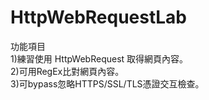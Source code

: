 # HttpWebRequestLab
功能項目<br/>
1)練習使用 HttpWebRequest 取得網頁內容。<br/>
2)可用RegEx比對網頁內容。<br/>
3)可bypass忽略HTTPS/SSL/TLS憑證交互檢查。<br/>

